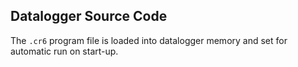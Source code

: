 Datalogger Source Code
----------------------

The `.cr6` program file is loaded into datalogger memory and set for automatic
run on start-up.

